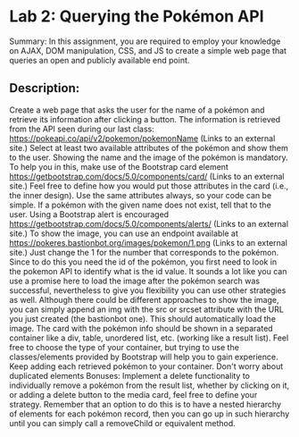 # Lab 2: Querying the Pokémon API

Summary: In this assignment, you are required to employ your knowledge on AJAX, DOM manipulation, CSS, and JS to create a simple web page that queries an open and publicly available end point.

## Description:

Create a web page that asks the user for the name of a pokémon and retrieve its information after clicking a button. The information is retrieved from the API seen during our last class: https://pokeapi.co/api/v2/pokemon/pokemonName (Links to an external site.)
Select at least two available attributes of the pokémon and show them to the user. Showing the name and the image of the pokémon is mandatory.
To help you in this, make use of the Bootstrap card element https://getbootstrap.com/docs/5.0/components/card/ (Links to an external site.) Feel free to define how you would put those attributes in the card (i.e., the inner design).
Use the same attributes always, so your code can be simple.
If a pokémon with the given name does not exist, tell that to the user.
Using a Bootstrap alert is encouraged https://getbootstrap.com/docs/5.0/components/alerts/ (Links to an external site.) 
To show the image, you can use an endpoint available at https://pokeres.bastionbot.org/images/pokemon/1.png (Links to an external site.) Just change the 1 for the number that corresponds to the pokémon. Since to do this you need the id of the pokémon, you first need to look in the pokemon API to identify what is the id value.
It sounds a lot like you can use a promise here to load the image after the pokémon search was successful, nevertheless to give you flexibility you can use other strategies as well.
Although there could be different approaches to show the image, you can simply append an img with the src or srcset attribute with the URL you just created (the bastionbot one). This should automatically load the image.
The card with the pokémon info should be shown in a separated container like a div, table, unordered list, etc. (working like a result list). Feel free to choose the type of your container, but trying to use the classes/elements provided by Bootstrap will help you to gain experience.
Keep adding each retrieved pokémon to your container. Don't worry about duplicated elements
Bonuses:
Implement a delete functionality to individually remove a pokémon from the result list, whether by clicking on it, or adding a delete button to the media card, feel free to define your strategy. Remember that an option to do this is to have a nested hierarchy of elements for each pokémon record, then you can go up in such hierarchy until you can simply call a removeChild or equivalent method.
